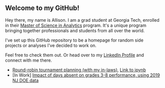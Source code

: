 ## Welcome to my GitHub!

Hey there, my name is Allison. I am a grad student at Georgia Tech, enrolled in their [Master of Science in Analytics](http://catalog.gatech.edu/programs/analytics-ms/) program. It's a unique program bringing together professionals and students from all over the world. 

I've set up this GitHub repository to be a homepage for random side projects or analyses I've decided to work on.

Feel free to check them out. Or head over to my [LinkedIn Profile](https://www.linkedin.com/in/allison-feldman-0b99894b/) and connect with me there.

* [Round-robin tournament planning (with my in-laws)](RoundRobin.html), [Link to ipynb](RoundRobin.ipynb)
* \[In Work\] [Impact of days absent on grades 3-8 performance, using 2019 NJ DOE data](NJDOEdaysabsent.html) 

